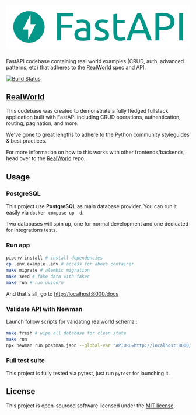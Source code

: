 # ![RealWorld Example App](logo.png)

FastAPI codebase containing real world examples (CRUD, auth, advanced patterns, etc) that adheres to the [RealWorld](https://github.com/gothinkster/realworld-example-apps) spec and API.

[![Build Status](https://drone.okami101.io/api/badges/adr1enbe4udou1n/fastapi-realworld-example-app/status.svg)](https://drone.okami101.io/adr1enbe4udou1n/fastapi-realworld-example-app)

## [RealWorld](https://github.com/gothinkster/realworld)

This codebase was created to demonstrate a fully fledged fullstack application built with FastAPI including CRUD operations, authentication, routing, pagination, and more.

We've gone to great lengths to adhere to the Python community styleguides & best practices.

For more information on how to this works with other frontends/backends, head over to the [RealWorld](https://github.com/gothinkster/realworld) repo.

## Usage

### PostgreSQL

This project use **PostgreSQL** as main database provider. You can run it easily via `docker-compose up -d`.

Two databases will spin up, one for normal development and one dedicated for integrations tests.

### Run app

```sh
pipenv install # install dependencies
cp .env.example .env # access for above container
make migrate # alembic migration
make seed # fake data with faker
make run # run uvicorn
```

And that's all, go to <http://localhost:8000/docs>

### Validate API with Newman

Launch follow scripts for validating realworld schema :

```sh
make fresh # wipe all database for clean state
make run
npx newman run postman.json --global-var "APIURL=http://localhost:8000/api" --global-var="USERNAME=johndoe" --global-var="EMAIL=john.doe@example.com" --global-var="PASSWORD=password"
```

### Full test suite

This project is fully tested via pytest, just run `pytest` for launching it.

## License

This project is open-sourced software licensed under the [MIT license](https://adr1enbe4udou1n.mit-license.org).
